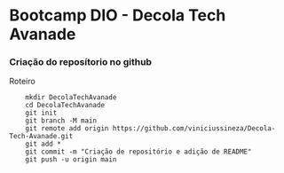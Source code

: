 # Bootcamp DIO - Decola Tech Avanade

### Criação do reposítorio no github

Roteiro
```
    mkdir DecolaTechAvanade
    cd DecolaTechAvanade
    git init
    git branch -M main
    git remote add origin https://github.com/viniciussineza/Decola-Tech-Avanade.git
    git add *
    git commit -m "Criação de repositório e adição de README"
    git push -u origin main
```